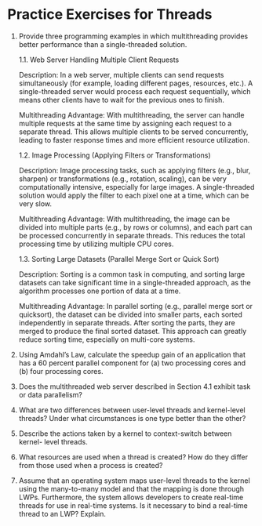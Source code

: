 # Practice Exercises for Threads
    
1. Provide three programming examples in which multithreading provides better performance than a single-threaded solution.


    1.1. Web Server Handling Multiple Client Requests

    Description: In a web server, multiple clients can send requests simultaneously (for example, loading different pages, resources, etc.). A single-threaded server would process each request    sequentially, which means other clients have to wait for the previous ones to finish.

    Multithreading Advantage: With multithreading, the server can handle multiple requests at the same time by assigning each request to a separate thread. This allows multiple clients to be served concurrently, leading to faster response times and more efficient resource utilization.

    1.2. Image Processing (Applying Filters or Transformations)

    Description: Image processing tasks, such as applying filters (e.g., blur, sharpen) or transformations (e.g., rotation, scaling), can be very computationally intensive, especially for large images. A single-threaded solution would apply the filter to each pixel one at a time, which can be very slow.

    Multithreading Advantage: With multithreading, the image can be divided into multiple parts (e.g., by rows or columns), and each part can be processed concurrently in separate threads. This reduces the total processing time by utilizing multiple CPU cores.

    1.3. Sorting Large Datasets (Parallel Merge Sort or Quick Sort)

    Description: Sorting is a common task in computing, and sorting large datasets can take significant time in a single-threaded approach, as the algorithm processes one portion of data at a time.

    Multithreading Advantage: In parallel sorting (e.g., parallel merge sort or quicksort), the dataset can be divided into smaller parts, each sorted independently in separate threads. After sorting the parts, they are merged to produce the final sorted dataset. This approach can greatly reduce sorting time, especially on multi-core systems.


2. Using Amdahl’s Law, calculate the speedup gain of an application that has a 60 percent parallel component for (a) two processing cores and (b) four processing cores.

3. Does the multithreaded web server described in Section 4.1 exhibit task or data parallelism?

4. What are two differences between user-level threads and kernel-level threads? Under what circumstances is one type better than the other?

5. Describe the actions taken by a kernel to context-switch between kernel- level threads.

6. What resources are used when a thread is created? How do they differ from those used when a process is created?

7. Assume that an operating system maps user-level threads to the kernel using the many-to-many model and that the mapping is done through LWPs. Furthermore, the system allows developers to create real-time threads for use in real-time systems. Is it necessary to bind a real-time thread to an LWP? Explain.
